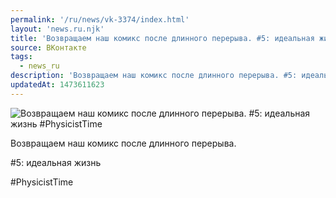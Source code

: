 ```yaml
---
permalink: '/ru/news/vk-3374/index.html'
layout: 'news.ru.njk'
title: 'Возвращаем наш комикс после длинного перерыва. #5: идеальная жизнь #PhysicistTime'
source: ВКонтакте
tags:
  - news_ru
description: 'Возвращаем наш комикс после длинного перерыва. #5: идеальная жизнь #PhysicistTime'
updatedAt: 1473611623
---
```

![Возвращаем наш комикс после длинного перерыва. #5: идеальная жизнь #PhysicistTime](https://sun9-57.userapi.com/impf/c636128/v636128484/289b0/5JE3XrwHmlI.jpg?size=1080x1080&quality=96&proxy=1&sign=57f4b4a5c5ed785113b2a8a7aabfe9fc&c_uniq_tag=cIumXJZG8yLGG6GF6cckulfCDul7-d1UC2EpGHRhEoI&type=album)

Возвращаем наш комикс после длинного перерыва.

#5: идеальная жизнь

#PhysicistTime
